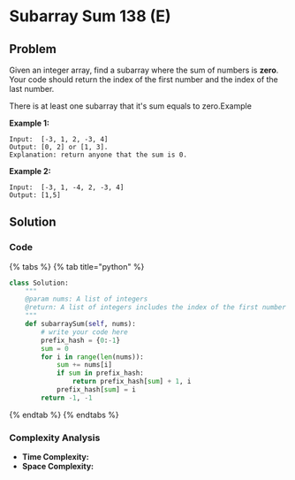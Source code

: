 # Subarray Sum 138 \(E\)

## Problem

Given an integer array, find a subarray where the sum of numbers is **zero**. Your code should return the index of the first number and the index of the last number.

There is at least one subarray that it's sum equals to zero.Example

**Example 1:**

```text
Input:  [-3, 1, 2, -3, 4]
Output: [0, 2] or [1, 3].
Explanation: return anyone that the sum is 0.
```

**Example 2:**

```text
Input:  [-3, 1, -4, 2, -3, 4]
Output: [1,5]	
```

## Solution 

### Code

{% tabs %}
{% tab title="python" %}
```python
class Solution:
    """
    @param nums: A list of integers
    @return: A list of integers includes the index of the first number and the index of the last number
    """
    def subarraySum(self, nums):
        # write your code here
        prefix_hash = {0:-1}
        sum = 0
        for i in range(len(nums)):
            sum += nums[i]
            if sum in prefix_hash:
                return prefix_hash[sum] + 1, i
            prefix_hash[sum] = i
        return -1, -1
```
{% endtab %}
{% endtabs %}

### Complexity Analysis

* **Time Complexity:**
* **Space Complexity:**

